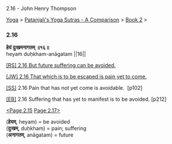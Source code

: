 2.16 - John Henry Thompson 

[Yoga](../../../yoga.md)‎ > ‎[Patanjali's Yoga Sutras - A Comparison](../../patanjani.md)‎ > ‎[Book 2](../book-2.md)‎ > ‎

### 2.16

**हेयं दुःखमनागतम् ॥१६॥**  
heyaṁ duḥkham-anāgatam ||16||  
  
  
[\[RS\] 2.16 But future suffering can be avoided.](http://www.ashtangayoga.info/philosophy/yoga-sutra-patanjali/chapter-2/item/heyam-duhkham-anagatam-16/)  
  
[\[JW\] 2.16 That which is to be escaped is pain yet to come.](http://books.google.com/books?id=YzFImjtOxUwC&pg=PA139&ci=93%2C901%2C727%2C29&source=bookclip)  
  
[\[SS\]](http://www.amazon.com/Yoga-Sutras-Patanjali-Commentary-Satchidananda/dp/0932040381) 2.16 Pain that has not yet come is avoidable.  \[p102\]  
  
[\[EB\]](http://www.amazon.com/Yoga-Sutras-Patanjali-Translation-Commentary/dp/0865477361/ref=sr_1_1?ie=UTF8&s=books&qid=1250508322&sr=1-1) 2.16 Suffering that has yet to manifest is to be avoided. \[p212\]  
  
[<Page 2.15](215.md)  [Page 2.17>](217.md)  
  
  
  

(**हेयम्**, heyam) = be avoided  
(**दुःखम्**, duḥkham) = pain; suffering  
(**अनागतम्**, anāgatam) = future

